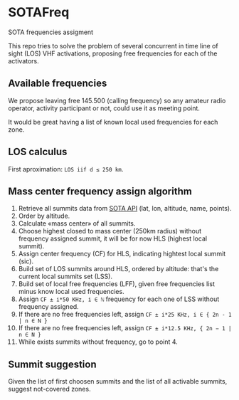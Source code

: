 # SOTAFreq
SOTA frequencies assigment

This repo tries to solve the problem of several concurrent in time line of sight (LOS) VHF activations, proposing free frequencies for each of the activators.

## Available frequencies

We propose leaving free 145.500 (calling frequency) so any amateur radio operator, activity participant or not, could use it as meeting point.

It would be great having a list of known local used frequencies for each zone.

## LOS calculus

First aproximation: `LOS iif d ≤ 250 km`.

## Mass center frequency assign algorithm

1. Retrieve all summits data from [SOTA API](https://api2.sota.org.uk/docs/index.html) (lat, lon, altitude, name, points).
1. Order by altitude.
1. Calculate «mass center» of all summits.
1. Choose highest closed to mass center (250km radius) without frequency assigned summit, it will be for now HLS (highest local summit).
1. Assign center frequency (CF) for HLS, indicating hightest local summit (sic).
1. Build set of LOS summits around HLS, ordered by altitude: that's the current local summits set (LSS).
1. Build set of local free frequencies (LFF), given free frequencies list minus know local used frequencies.
1. Assign `CF ± i*50 KHz, i ∈ ℕ` frequency for each one of LSS without frequency assigned.
1. If there are no free frequencies left, assign `CF ± i*25 KHz, i ∈ { 2n - 1 | n ∈ N }`
1. If there are no free frequencies left, assign `CF ± i*12.5 KHz, { 2n − 1 | n ∈ N }`
1. While exists summits without frequency, go to point 4.


## Summit suggestion

Given the list of first choosen summits and the list of all activable summits, suggest not-covered zones.
